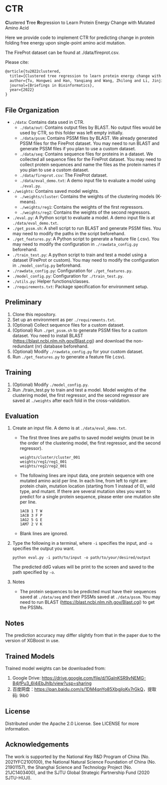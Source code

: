 # CTR

**C**lustered **T**ree **R**egression to Learn Protein Energy Change with Mutated Amino Acid

Here we provide code to implement CTR for predicting change in protein folding free energy upon single-point amino acid mutation.

The FireProt dataset can be found at ./data/fireprot.csv.

Please cite:

```Latex
@article{tu2022clustered,
  title={Clustered tree regression to learn protein energy change with mutated amino acid},
  author={Tu, Hongwei and Han, Yanqiang and Wang, Zhilong and Li, Jinjin},
  journal={Briefings in Bioinformatics},
  year={2022}
}
```

## File Organization

- `./data`: Contains data used in CTR.
  - `./data/out`: Contains output files by BLAST. No output files would be used by CTR, so this folder was left empty initially.
  - `./data/pssm`: Contains PSSM files by BLAST. We already generated PSSM files for the FireProt dataset. You may need to run BLAST and generate PSSM files if you plan to use a custom dataset.
  - `./data/seq`: Contains sequence files for proteins in a dataset. We collected all sequence files for the FireProt dataset. You may need to collect protein sequences and name the files as the protein names if you plan to use a custom dataset.
  - `./data/fireprot.csv`: The FireProt dataset.
  - `./data/eval_demo.txt`: A demo input file to evaluate a model using `./eval.py`.
- `./weights`: Contains saved model weights.
  - `./weights/cluster`: Contains the weights of the clustering models (K-means).
  - `./weights/reg1`: Contains the weights of the first regressors.
  - `./weights/reg2`: Contains the weights of the second regressors.
- `./eval.py`: A Python script to evaluate a model. A demo input file is at `./data/eval_demo.txt`.
- `./get_pssm.sh`: A shell script to run BLAST and generate PSSM files. You may need to modify the paths in the script beforehand.
- `./get_features.py`: A Python script to generate a feature file (.csv). You may need to modify the configuration in `./rawdata_config.py` beforehand.
- `./train_test.py`: A python script to train and test a model using a dataset (FireProt or custom). You may need to modify the configuration in `./model_config.py` beforehand.
- `./rawdata_config.py`: Configuration for `./get_features.py`.
- `./model_config.py`: Configuration for `./train_test.py`.
- `./utils.py`: Helper functions/classes.
- `./requirements.txt`: Package specification for environment setup.

## Preliminary

1. Clone this repository.
2. Set up an environment as per `./requirements.txt`.
3. (Optional) Collect sequence files for a custom dataset.
4. (Optional) Run `./get_pssm.sh` to generate PSSM files for a custom dataset. You need to install BLAST (<https://blast.ncbi.nlm.nih.gov/Blast.cgi>) and download the non-redundant (nr) database beforehand.
5. (Optional) Modify `./rawdata_config.py` for your custom dataset.
6. Run `./get_features.py` to generate a feature file (.csv).

## Training

1. (Optional) Modify `./model_config.py`.
2. Run ./train_test.py to train and test a model. Model weights of the clustering model, the first regressor, and the second regressor are saved at `./weights` after each fold in the cross-validation.

## Evaluation

1. Create an input file. A demo is at `./data/eval_demo.txt`.
   - The first three lines are paths to saved model weights (must be in the order of the clustering model, the first regressor, and the second regressor).

      ```Text
      weights/cluster/cluster_001
      weights/reg1/reg1_001
      weights/reg2/reg2_001
      ```

   - The following lines are input data, one protein sequence with one mutated amino acid per line. In each line, from left to right are: protein chain, mutation location (starting from 1 instead of 0), wild type, and mutant. If there are several mutation sites you want to predict for a single protein sequence, please enter one mutation site per line.

      ```Text
      1ACB 1 T W
      1ACB 3 F P
      1AG2 5 G E
      1AM7 2 V K
      ```

   - Blank lines are ignored.
2. Type the following in a terminal, where `-i` specifies the input, and `-o` specifies the output you want.

    ```Shell
    python eval.py -i path/to/input -o path/to/your/desired/output
    ```

    The predicted ddG values will be print to the screen and saved to the path specified by `-o`.
3. Notes
   - The protein sequences to be predicted must have their sequences saved at `./data/seq` and their PSSMs saved at `./data/pssm`. You may need to run BLAST (<https://blast.ncbi.nlm.nih.gov/Blast.cgi>) to get the PSSMs.

## Notes

The prediction accuracy may differ slightly from that in the paper due to the version of XGBoost in use.

## Trained Models

Trained model weights can be downloaded from:

1. Google Drive: <https://drive.google.com/file/d/1GaInKSR9vNEMG-B4jfPu3_6I4iEbJhlb/view?usp=sharing>
2. 百度网盘：<https://pan.baidu.com/s/1DM4qnYo85XbgjloKv7rGkQ>，提取码: 9ib0

## License

Distributed under the Apache 2.0 License. See LICENSE for more information.

## Acknowledgements

The work is supported by the National Key R&D Program of China (No. 2021YFC2100100), the National Natural Science Foundation of China (No. 21901157), the Shanghai Science and Technology Project (No. 21JC1403400), and the SJTU Global Strategic Partnership Fund (2020 SJTU-HUJI).
